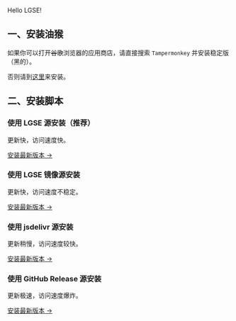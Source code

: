 Hello LGSE!

## 一、安装油猴

如果你可以打开~~谷歌~~浏览器的应用商店，请直接搜索 `Tampermonkey` 并安装稳定版（黑的）。

否则请到[这里](https://www.crxsoso.com/webstore/detail/dhdgffkkebhmkfjojejmpbldmpobfkfo)来安装。

## 二、安装脚本

### 使用 LGSE 源安装（推荐）

更新快，访问速度快。

[安装最新版本 ->](https://lgse-source.heyc.eu.org/LuoguShowEmoji.min.user.js)

### 使用 LGSE 镜像源安装

更新快，访问速度不稳定。

[安装最新版本 ->](https://lgse-source.netlify.app/LuoguShowEmoji.min.user.js)

### 使用 jsdelivr 源安装

更新稍慢，访问速度较快。

[安装最新版本 ->](https://cdn.jsdelivr.net/gh/hyc-official/LuoguShowEmoji@latest/LuoguShowEmoji.min.user.js)

### 使用 GitHub Release 源安装

更新极速，访问速度爆炸。

[安装最新版本 ->](https://github.com/hyc-official/LuoguShowEmoji/releases/latest/download/LuoguShowEmoji.min.user.js)